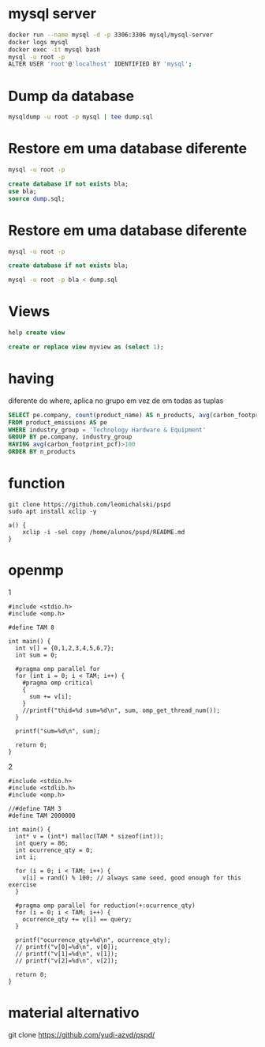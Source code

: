 # mysql server

```bash
docker run --name mysql -d -p 3306:3306 mysql/mysql-server
docker logs mysql
docker exec -it mysql bash
mysql -u root -p
ALTER USER 'root'@'localhost' IDENTIFIED BY 'mysql';
```

# Dump da database

```bash
mysqldump -u root -p mysql | tee dump.sql
```


# Restore em uma database diferente

```bash
mysql -u root -p
```

```sql
create database if not exists bla;
use bla;
source dump.sql;
```

# Restore em uma database diferente

```bash
mysql -u root -p
```

```sql
create database if not exists bla;
```

```bash
mysql -u root -p bla < dump.sql
```

# Views

```sql
help create view
```

```sql
create or replace view myview as (select 1);
```

# having

diferente do where, aplica no grupo em vez de em todas as tuplas

```sql
SELECT pe.company, count(product_name) AS n_products, avg(carbon_footprint_pcf) AS avg_carbon_footprint_pcf
FROM product_emissions AS pe
WHERE industry_group = 'Technology Hardware & Equipment'
GROUP BY pe.company, industry_group
HAVING avg(carbon_footprint_pcf)>100
ORDER BY n_products
```

# function

```
git clone https://github.com/leomichalski/pspd
sudo apt install xclip -y

a() {
    xclip -i -sel copy /home/alunos/pspd/README.md
}
```

# openmp

1

```
#include <stdio.h>
#include <omp.h>

#define TAM 8

int main() {
  int v[] = {0,1,2,3,4,5,6,7};
  int sum = 0;

  #pragma omp parallel for
  for (int i = 0; i < TAM; i++) {
    #pragma omp critical
    {
      sum += v[i];
    }
    //printf("thid=%d sum=%d\n", sum, omp_get_thread_num());
  }

  printf("sum=%d\n", sum);

  return 0;
}

```

2

```
#include <stdio.h>
#include <stdlib.h>
#include <omp.h>

//#define TAM 3
#define TAM 2000000

int main() {
  int* v = (int*) malloc(TAM * sizeof(int));
  int query = 86;
  int ocurrence_qty = 0;
  int i;

  for (i = 0; i < TAM; i++) {
    v[i] = rand() % 100; // always same seed, good enough for this exercise
  }

  #pragma omp parallel for reduction(+:ocurrence_qty)
  for (i = 0; i < TAM; i++) {
    ocurrence_qty += v[i] == query;
  }

  printf("ocurrence_qty=%d\n", ocurrence_qty);
  // printf("v[0]=%d\n", v[0]);
  // printf("v[1]=%d\n", v[1]);
  // printf("v[2]=%d\n", v[2]);

  return 0;
}
```

# material alternativo

git clone https://github.com/yudi-azvd/pspd/
